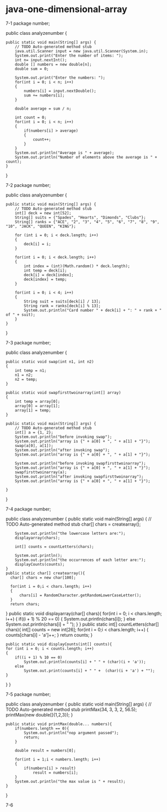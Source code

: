 # java-one-dimensional-array

7-1
package number;

public class analyzenumber {

	public static void main(String[] args) {
		// TODO Auto-generated method stub
		java.util.Scanner input = new java.util.Scanner(System.in);
		System.out.print("Enter the number of items: ");
		int n= input.nextInt();
		double [] numbers = new double[n];
		double sum = 0;
		
		System.out.print("Enter the numbers: ");
		for(int i = 0; i < n; i++)
		{
			numbers[i] = input.nextDouble();
			sum += numbers[i];
		}
		
		double average = sum / n;
		
		int count = 0;
		for(int i = 0; i < n; i++)
		{
			if(numbers[i] > average)
			{
				count++;
			}
		}
		System.out.println("Average is " + average);
		System.out.println("Number of elements above the average is " + count);
	}

}

7-2
package number;

public class analyzenumber {

	public static void main(String[] args) {
		// TODO Auto-generated method stub
		int[] deck = new int[52];
		String[] suits = {"Spades", "Hearts", "Dimonds", "Clubs"};
		String[] ranks = {"ACE", "2", "3", "4", "5", "6", "7", "8", "9", "10", "JACK", "QUEEN", "KING"};
		
		for (int i = 0; i < deck.length; i++)
		{
			deck[i] = i;
		}
		
		for(int i = 0; i < deck.length; i++)
		{
			int index = (int)(Math.random() * deck.length);
			int temp = deck[i];
			deck[i] = deck[index];
			deck[index] = temp;
		}
		
		for(int i = 0; i < 4; i++)
		{
			String suit = suits[deck[i] / 13];
			String rank = ranks[deck[i] % 13];
			System.out.println("Card number " + deck[i] + ": " + rank + " of " + suit);
		}
	}

}

7-3
package number;

public class analyzenumber {
	
	public static void swap(int n1, int n2)
	{
		int temp = n1;
		n1 = n2;
		n2 = temp;
	}
	
	public static void swapfirsttwoinarray(int[] array)
	{
		int temp = array[0];
		array[0] = array[1];
		array[1] = temp;
	}

	public static void main(String[] args) {
		// TODO Auto-generated method stub
		int[] a = {1, 2};
		System.out.println("before invoking swap");
		System.out.println("array is {" + a[0] + ", " + a[1] + "}");
		swap(a[0], a[1]);
		System.out.println("after invoking swap");
		System.out.println("array is {" + a[0] + ", " + a[1] + "}");
		
		System.out.println("before invoking swapfirsttwoinarray");
		System.out.println("array is {" + a[0] + ", " + a[1] + "}");
		swapfirsttwoinarray(a);
		System.out.println("after invoking swapfirsttwoinarray");
		System.out.println("array is {" + a[0] + ", " + a[1] + "}");
		
	}

}

7-4
package number;

public class analyzenumber {
	public static void main(String[] args) {
		// TODO Auto-generated method stub
		char[] chars = createarray();
		
		System.out.println("the lowercase letters are:");
		displayarray(chars);
		
		int[] counts = countLetters(chars);
		
		System.out.println();
		System.out.println("the occurrences of each letter are:");
		displayCounts(counts);
	}
    public static char[] createarray(){
	  char[] chars = new char[100];
	  
	  for(int i = 0;i < chars.length; i++)
	  {
		  chars[i] = RandomCharacter.getRandomLowerCaseLetter();
	  }
	  return chars;
  }
     public static void displayarray(char[] chars){
	  for(int i = 0; i < chars.length; i++)
	  {
		  if((i + 1) % 20 == 0)
		  {
			  System.out.println(chars[i]);
		  }
		  else
			  System.out.println(chars[i] + " ");
	  }
  }
    public static int[] countLetters(char[] chars){
	int[] counts = new int[26];
	for(int i = 0;i < chars.length; i++)
	{
		counts[chars[i] - 'a']++;
	}
	return counts;
}

    public static void displayCounts(int[] counts){
	for (int i = 0; i < counts.length; i++)
	{
		if((i + 1) % 10 == 0)
			System.out.println(counts[i] + " " + (char)(i + 'a'));
		else
			System.out.print(counts[i] + " " +  (char)(i + 'a') + "");
	}
}
}

7-5
package number;

public class analyzenumber {
	public static void main(String[] args) {
		// TODO Auto-generated method stub
		printMax(34, 3, 3, 2, 56.5);
		printMax(new double[]{1,2,3});
	}
	
	public static void printMax(double... numbers){
		if(numbers.length == 0){
			System.out.println("nop argument passed");
			return;
		}
		
		double result = numbers[0];
		
		for(int i = 1;i < numbers.length; i++)
		{
			if(numbers[i] > result)
				result = numbers[i];
		}
		System.out.println("the max value is " + result);
	}
}

7-6
